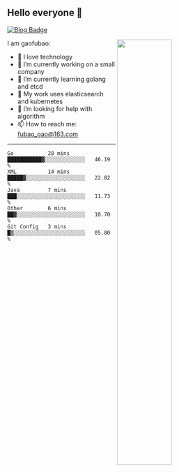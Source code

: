 ## Hello everyone 👋

[![Blog Badge](https://img.shields.io/badge/blog-60k+%20pageview-brightgreen)](https://www.jianshu.com/u/d777ec56a358)

<img align="right" width="50%" src="https://github-readme-stats.vercel.app/api?username=gaofubao&theme=dark">

I am gaofubao:

- 🔭 I love technology
- 🌱 I’m currently working on a small company
- 👯 I’m currently learning golang and etcd
- 💬 My work uses elasticsearch and kubernetes
- 🤔 I’m looking for help with algorithm
- 📫 How to reach me: fubao_gao@163.com

---


<!--START_SECTION:waka-->
```text
Go           28 mins         ███████████▓░░░░░░░░░░░░░   46.19 % 
XML          14 mins         █████▓░░░░░░░░░░░░░░░░░░░   22.82 % 
Java         7 mins          ███░░░░░░░░░░░░░░░░░░░░░░   11.73 % 
Other        6 mins          ██▓░░░░░░░░░░░░░░░░░░░░░░   10.70 % 
Git Config   3 mins          █▒░░░░░░░░░░░░░░░░░░░░░░░   05.80 % 
```
<!--END_SECTION:waka-->
